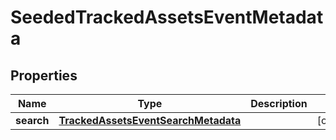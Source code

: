 
# SeededTrackedAssetsEventMetadata

## Properties
Name | Type | Description | Notes
------------ | ------------- | ------------- | -------------
**search** | [**TrackedAssetsEventSearchMetadata**](TrackedAssetsEventSearchMetadata.md) |  |  [optional]



